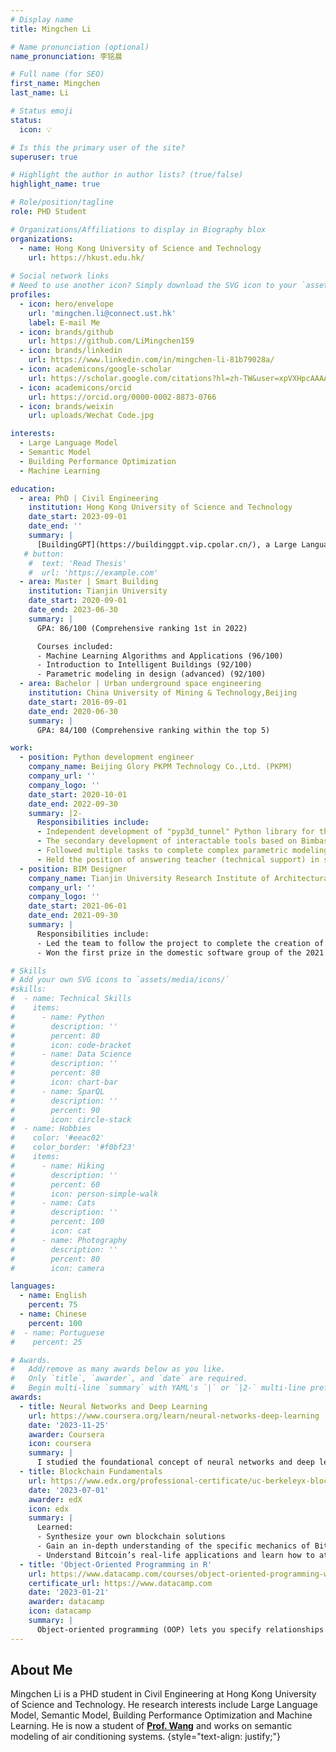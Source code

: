 ```yaml
---
# Display name
title: Mingchen Li

# Name pronunciation (optional)
name_pronunciation: 李铭晨

# Full name (for SEO)
first_name: Mingchen
last_name: Li

# Status emoji
status:
  icon: 💡

# Is this the primary user of the site?
superuser: true

# Highlight the author in author lists? (true/false)
highlight_name: true

# Role/position/tagline
role: PHD Student

# Organizations/Affiliations to display in Biography blox
organizations:
  - name: Hong Kong University of Science and Technology
    url: https://hkust.edu.hk/
    
# Social network links
# Need to use another icon? Simply download the SVG icon to your `assets/media/icons/` folder.
profiles:
  - icon: hero/envelope
    url: 'mingchen.li@connect.ust.hk'
    label: E-mail Me
  - icon: brands/github
    url: https://github.com/LiMingchen159
  - icon: brands/linkedin
    url: https://www.linkedin.com/in/mingchen-li-81b79028a/
  - icon: academicons/google-scholar
    url: https://scholar.google.com/citations?hl=zh-TW&user=xpVXHpcAAAAJ
  - icon: academicons/orcid
    url: https://orcid.org/0000-0002-8873-0766
  - icon: brands/weixin
    url: uploads/Wechat Code.jpg

interests:
  - Large Language Model
  - Semantic Model
  - Building Performance Optimization
  - Machine Learning

education:
  - area: PhD | Civil Engineering
    institution: Hong Kong University of Science and Technology
    date_start: 2023-09-01
    date_end: ''
    summary: |
      [BuildingGPT](https://buildinggpt.vip.cpolar.cn/), a Large Language Model for Building metadata.
   # button:
    #  text: 'Read Thesis'
    #  url: 'https://example.com'
  - area: Master | Smart Building
    institution: Tianjin University
    date_start: 2020-09-01
    date_end: 2023-06-30
    summary: |
      GPA: 86/100 (Comprehensive ranking 1st in 2022)

      Courses included:
      - Machine Learning Algorithms and Applications (96/100)
      - Introduction to Intelligent Buildings (92/100)
      - Parametric modeling in design (advanced) (92/100)
  - area: Bachelor | Urban underground space engineering
    institution: China University of Mining & Technology,Beijing
    date_start: 2016-09-01
    date_end: 2020-06-30
    summary: |
      GPA: 84/100 (Comprehensive ranking within the top 5)

work:
  - position: Python development engineer
    company_name: Beijing Glory PKPM Technology Co.,Ltd. (PKPM)
    company_url: ''
    company_logo: ''
    date_start: 2020-10-01
    date_end: 2022-09-30
    summary: |2-
      Responsibilities include:
      - Independent development of "pyp3d_tunnel" Python library for the project;
      - The secondary development of interactable tools based on Bimbase and PYP3D libraries;
      - Followed multiple tasks to complete complex parametric modeling work;
      - Held the position of answering teacher (technical support) in several competitions;
  - position: BIM Designer
    company_name: Tianjin University Research Institute of Architectural Design and Urban Planning Co.,Ltd. (AATU)
    company_url: ''
    company_logo: ''
    date_start: 2021-06-01
    date_end: 2021-09-30
    summary: |
      Responsibilities include:
      - Led the team to follow the project to complete the creation of architecture, structure, and comprehensive pipeline model in the BIM model;
      - Won the first prize in the domestic software group of the 2021 BIM Technology Application Innovation Labor Competition based on the project.

# Skills
# Add your own SVG icons to `assets/media/icons/`
#skills:
#  - name: Technical Skills
#    items:
#      - name: Python
#        description: ''
#        percent: 80
#        icon: code-bracket
#      - name: Data Science
#        description: ''
#        percent: 80
#        icon: chart-bar
#      - name: SparQL
#        description: ''
#        percent: 90
#        icon: circle-stack
#  - name: Hobbies
#    color: '#eeac02'
#    color_border: '#f0bf23'
#    items:
#      - name: Hiking
#        description: ''
#        percent: 60
#        icon: person-simple-walk
#      - name: Cats
#        description: ''
#        percent: 100
#        icon: cat
#      - name: Photography
#        description: ''
#        percent: 80
#        icon: camera

languages:
  - name: English
    percent: 75
  - name: Chinese
    percent: 100
#  - name: Portuguese
#    percent: 25

# Awards.
#   Add/remove as many awards below as you like.
#   Only `title`, `awarder`, and `date` are required.
#   Begin multi-line `summary` with YAML's `|` or `|2-` multi-line prefix and indent 2 spaces below.
awards:
  - title: Neural Networks and Deep Learning
    url: https://www.coursera.org/learn/neural-networks-deep-learning
    date: '2023-11-25'
    awarder: Coursera
    icon: coursera
    summary: |
      I studied the foundational concept of neural networks and deep learning. By the end, I was familiar with the significant technological trends driving the rise of deep learning; build, train, and apply fully connected deep neural networks; implement efficient (vectorized) neural networks; identify key parameters in a neural network’s architecture; and apply deep learning to your own applications.
  - title: Blockchain Fundamentals
    url: https://www.edx.org/professional-certificate/uc-berkeleyx-blockchain-fundamentals
    date: '2023-07-01'
    awarder: edX
    icon: edx
    summary: |
      Learned:
      - Synthesize your own blockchain solutions
      - Gain an in-depth understanding of the specific mechanics of Bitcoin
      - Understand Bitcoin’s real-life applications and learn how to attack and destroy Bitcoin, Ethereum, smart contracts and Dapps, and alternatives to Bitcoin’s Proof-of-Work consensus algorithm
  - title: 'Object-Oriented Programming in R'
    url: https://www.datacamp.com/courses/object-oriented-programming-with-s3-and-r6-in-r
    certificate_url: https://www.datacamp.com
    date: '2023-01-21'
    awarder: datacamp
    icon: datacamp
    summary: |
      Object-oriented programming (OOP) lets you specify relationships between functions and the objects that they can act on, helping you manage complexity in your code. This is an intermediate level course, providing an introduction to OOP, using the S3 and R6 systems. S3 is a great day-to-day R programming tool that simplifies some of the functions that you write. R6 is especially useful for industry-specific analyses, working with web APIs, and building GUIs.
---
```


## About Me

Mingchen Li is a PHD student in Civil Engineering at Hong Kong University of Science and Technology. He research interests include Large Language Model, Semantic Model, Building Performance Optimization and Machine Learning. He is now a student of **[Prof. Wang](https://walterzwang.github.io/)** and works on semantic modeling of air conditioning systems.
{style="text-align: justify;"}